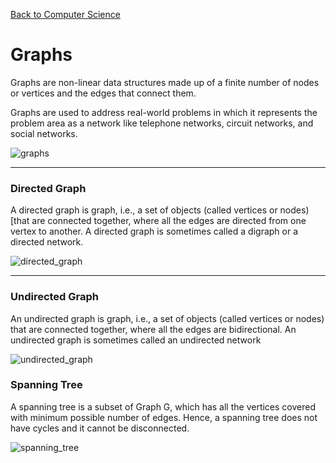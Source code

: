[Back to Computer Science](computer-science.md)

# Graphs

Graphs are non-linear data structures made up of a finite number of nodes or vertices and the edges that connect them. 

Graphs are used to address real-world problems in which it represents the problem area as a network like telephone networks, circuit networks, and social networks.

![graphs](graphs.png)

---
### Directed Graph

A directed graph is graph, i.e., a set of objects (called vertices or nodes) [that are connected together, where all the edges are directed from one vertex to another. A directed graph is sometimes called a digraph or a directed network. 

![directed_graph](directed_graph.jpg)

---
### Undirected Graph

An undirected graph is graph, i.e., a set of objects (called vertices or nodes) that are connected together, where all the edges are bidirectional. An undirected graph is sometimes called an undirected network

![undirected_graph](undirected_graph.png)
### Spanning Tree

A spanning tree is a subset of Graph G, which has all the vertices covered with minimum possible number of edges. Hence, a spanning tree does not have cycles and it cannot be disconnected.

![spanning_tree](spanning_tree.png)
